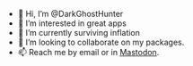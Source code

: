 - 👋 Hi, I’m @DarkGhostHunter
- 👀 I’m interested in great apps
- 🌱 I’m currently surviving inflation
- 💞️ I’m looking to collaborate on my packages.
- 📫 Reach me by email or in <a rel="me" href="https://mastodon.social/@darkghosthunter">Mastodon</a>.
